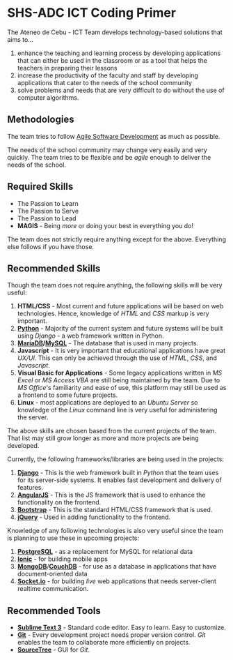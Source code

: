 # SHS-ADC ICT Coding Primer

The Ateneo de Cebu - ICT Team develops technology-based solutions that aims to…

1. enhance the teaching and learning process by developing applications that can either be used in the classroom or as a tool that helps the teachers in preparing their lessons 
2. increase the productivity of the faculty and staff by developing applications that cater to the needs of the school community
3. solve problems and needs that are very difficult to do without the use of computer algorithms. 

## Methodologies

The team tries to follow [Agile Software Development](https://www.atlassian.com/agile) as much as possible. 

The needs of the school community may change very easily and very quickly. The team tries to be flexible and be *agile* enough to deliver the needs of the school.

## Required Skills

* The Passion to Learn
* The Passion to Serve
* The Passion to Lead
* **MAGIS** - Being *more* or doing your best in everything you do!

The team does not strictly require anything except for the above. Everything else follows if you have those.

## Recommended Skills

Though the team does not require anything, the following skills will be very useful:

1. **HTML/CSS** - Most current and future applications will be based on web technologies. Hence, knowledge of *HTML* and *CSS* markup is very important.
2. **[Python](http://python.org)** - Majority of the current system and future systems will be built using *Django* - a web framework written in Python.
3. **[MariaDB](http://mariadb.org)/[MySQL](http://mysql.org/)** - The database that is used in many projects.
4. **Javascript** - It is very important that educational applications have great *UX/UI*. This can only be achieved through the use of *HTML*, *CSS*, and *Javascript*.
5. **Visual Basic for Applications** - Some legacy applications written in *MS Excel* or *MS Access VBA* are still being maintained by the team. Due to *MS Office*'s familiarity and ease of use, this platform may still be used as a frontend to some future projects.
6. **Linux** - most applications are deployed to an *Ubuntu Server* so knowledge of the *Linux* command line is very useful for administering the server.

The above skills are chosen based from the current projects of the team. That list may still grow longer as more and more projects are being developed.

Currently, the following frameworks/libraries are being used in the projects:

1. **[Django](http://djangoproject.com/)** - This is the web framework built in *Python* that the team uses for its server-side systems. It enables fast development and delivery of features.
2. **[AngularJS](http://angularjs.org/)** - This is the JS framework that is used to enhance the functionality on the frontend.
3. **[Bootstrap](http://getbootstrap.com/)** - This is the standard HTML/CSS framework that is used.
4. **[jQuery](http://jquery.com/)** - Used in adding functionality to the frontend. 

Knowledge of any following technologies is also very useful since the team is planning to use these in upcoming projects:

1. **[PostgreSQL](http://www.postgresql.org/)** - as a replacement for MySQL for relational data
2. **[Ionic](http://ionicframework.com/)** - for building mobile apps
3. **[MongoDB](http://mongodb.org/)**/**[CouchDB](http://couchdb.apache.org/)** - for use as a database in applications that have document-oriented data
4. **[Socket.io](http://socket.io/)** - for building *live* web applications that needs server-client realtime communication.

## Recommended Tools

* **[Sublime Text 3](http://www.sublimetext.com/)** - Standard code editor. Easy to learn. Easy to customize.
* **[Git](http://try.github.io/)** - Every development project needs proper version control. *Git* enables the team to collaborate more efficiently on projects.
* **[SourceTree](http://sourcetreeapp.com)** - GUI for *Git*.
